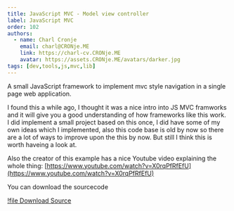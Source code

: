 ```yaml
---
title: JavaScript MVC - Model view controller
label: JavaScript MVC
order: 102
authors:
  - name: Charl Cronje
    email: charl@CRONje.ME
    link: https://charl-cv.CRONje.ME
    avatar: https://assets.CRONje.ME/avatars/darker.jpg
tags: [dev,tools,js,mvc,lib]
---
```


A small JavaScript framework to implement mvc style navigation in a single page web application.

I found this a while ago, I thought it was a nice intro into JS MVC framworks and it will give you a good understanding of how frameworks like this work. I did implement a small project based on this once, I did have some of my own ideas which I implemented, also this code base is old by now so there are a lot of ways to improve upon the this by now. But still I think this is worth haveing a look at. 

Also the creator of this example has a nice Youtube video explaining the whole thing: [https://www.youtube.com/watch?v=X0rqPfRfEfU](https://www.youtube.com/watch?v=X0rqPfRfEfU)

You can download the sourcecode 

[!file Download Source](jsmvc.zip)

